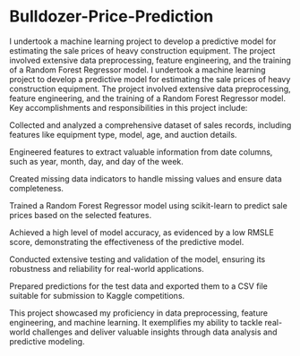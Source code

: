 # Bulldozer-Price-Prediction
I undertook a machine learning project to develop a predictive model for estimating the sale prices of heavy construction equipment. The project involved extensive data preprocessing, feature engineering, and the training of a Random Forest Regressor model. 
I undertook a machine learning project to develop a predictive model for estimating the sale prices of heavy construction equipment. The project involved extensive data preprocessing, feature engineering, and the training of a Random Forest Regressor model. Key accomplishments and responsibilities in this project include:

Collected and analyzed a comprehensive dataset of sales records, including features like equipment type, model, age, and auction details.

Engineered features to extract valuable information from date columns, such as year, month, day, and day of the week.

Created missing data indicators to handle missing values and ensure data completeness.

Trained a Random Forest Regressor model using scikit-learn to predict sale prices based on the selected features.

Achieved a high level of model accuracy, as evidenced by a low RMSLE score, demonstrating the effectiveness of the predictive model.

Conducted extensive testing and validation of the model, ensuring its robustness and reliability for real-world applications.

Prepared predictions for the test data and exported them to a CSV file suitable for submission to Kaggle competitions.

This project showcased my proficiency in data preprocessing, feature engineering, and machine learning. It exemplifies my ability to tackle real-world challenges and deliver valuable insights through data analysis and predictive modeling.
